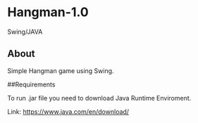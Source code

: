 # Hangman-1.0

Swing/JAVA

## About

Simple Hangman game using Swing.

##Requirements

To run .jar file you need to download Java Runtime Enviroment.

Link: https://www.java.com/en/download/

